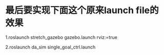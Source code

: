# 最后要实现下面这个原来launch file的效果

1.roslaunch stretch_gazebo gazebo.launch rviz:=true

2.roslaunch da_sim single_goal_ctrl.launch
<launch>
    <node name="teleop_controller" pkg="da_core" type="teleop_controller.py" respawn="true"/>
    <node name="kb_interface" pkg="da_interface" type="keyboard_interface.py" output="screen" required="true"/>
    <node name="goal_manager" pkg="da_sim" type="single_goal_manager.py" required="true" />
</launch>